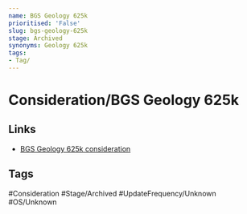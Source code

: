 ```yaml
---
name: BGS Geology 625k
prioritised: 'False'
slug: bgs-geology-625k
stage: Archived
synonyms: Geology 625k
tags:
- Tag/
---
```


# Consideration/BGS Geology 625k



## Links

* [BGS Geology 625k consideration](https://design.planning.data.gov.uk/planning-consideration/bgs-geology-625k)

## Tags

#Consideration #Stage/Archived #UpdateFrequency/Unknown #OS/Unknown